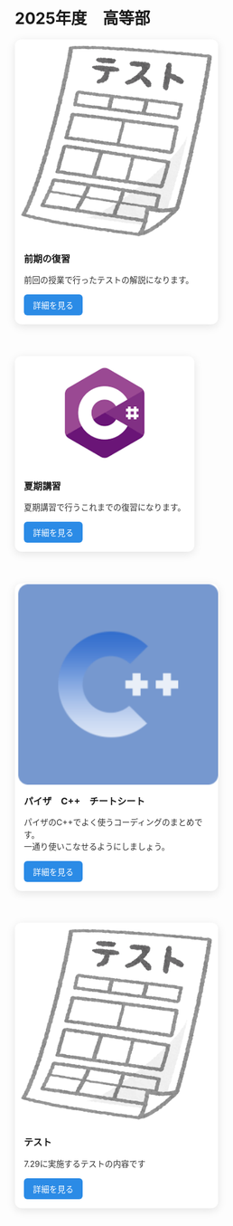 # 2025年度　高等部

<div style="display: flex; flex-wrap: wrap; gap: 1.5rem;">

  <div style="
    max-width: 360px;
    background-color: white;
    border-radius: 12px;
    overflow: hidden;
    box-shadow: 0 4px 16px rgba(0, 0, 0, 0.1);
    transition: transform 0.2s, box-shadow 0.2s;
    margin-bottom: 2rem;
  ">
    <img src="Image/Test.png" alt="C言語テスト回答" style="width: 100%; display: block;" />
    <div style="padding: 1rem;">
      <h3 style="margin-top: 0;">前期の復習</h3>
      <p style="font-size: 0.9rem; color: #333; line-height: 1.5;">
        前回の授業で行ったテストの解説になります。
      </p>
      <a href="#/HighSchool_2024/Test1_Answer.md" style="
        display: inline-block;
        background-color: #2b8be6;
        color: white;
        padding: 0.5rem 1rem;
        border-radius: 6px;
        font-size: 0.9rem;
        text-decoration: none;
      ">詳細を見る</a>
    </div>
  </div>


  <div style="
    max-width: 360px;
    background-color: white;
    border-radius: 12px;
    overflow: hidden;
    box-shadow: 0 4px 16px rgba(0, 0, 0, 0.1);
    transition: transform 0.2s, box-shadow 0.2s;
    margin-bottom: 2rem;
  ">
    <img src="Image/Csharp.png" alt="C#画像" style="width: 100%; display: block;" />
    <div style="padding: 1rem;">
      <h3 style="margin-top: 0;">夏期講習</h3>
      <p style="font-size: 0.9rem; color: #333; line-height: 1.5;">
        夏期講習で行うこれまでの復習になります。
      </p>
      <a href="#/HighSchool_2024/SummerSP.md" style="
        display: inline-block;
        background-color: #2b8be6;
        color: white;
        padding: 0.5rem 1rem;
        border-radius: 6px;
        font-size: 0.9rem;
        text-decoration: none;
      ">詳細を見る</a>
    </div>
  </div>    

  <div style="
    max-width: 360px;
    background-color: white;
    border-radius: 12px;
    overflow: hidden;
    box-shadow: 0 4px 16px rgba(0, 0, 0, 0.1);
    transition: transform 0.2s, box-shadow 0.2s;
    margin-bottom: 2rem;
  ">
    <img src="Image/C++.png" alt="Runゲーム画像" style="width: 100%; display: block;" />
    <div style="padding: 1rem;">
      <h3 style="margin-top: 0;">パイザ　C++　チートシート</h3>
      <p style="font-size: 0.9rem; color: #333; line-height: 1.5;">
        パイザのC++でよく使うコーディングのまとめです。</br>
        一通り使いこなせるようにしましょう。
      </p>
      <a href="#/HighSchool_2025/CheetSheet.md" style="
        display: inline-block;
        background-color: #2b8be6;
        color: white;
        padding: 0.5rem 1rem;
        border-radius: 6px;
        font-size: 0.9rem;
        text-decoration: none;
      ">詳細を見る</a>
    </div>
  </div>

  <div style="
   max-width: 360px;
   background-color: white;
   border-radius: 12px;
   overflow: hidden;
   box-shadow: 0 4px 16px rgba(0, 0, 0, 0.1);
   transition: transform 0.2s, box-shadow 0.2s;
   margin-bottom: 2rem;
  ">
   <img src="Image/Test.png" alt="Runゲーム画像" style="width: 100%; display: block;" />
   <div style="padding: 1rem;">
     <h3 style="margin-top: 0;">テスト</h3>
     <p style="font-size: 0.9rem; color: #333; line-height: 1.5;">
       7.29に実施するテストの内容です</br>
     </p>
     <a href="#/HighSchool_2025/Test1.md" style="
       display: inline-block;
       background-color: #2b8be6;
       color: white;
       padding: 0.5rem 1rem;
       border-radius: 6px;
       font-size: 0.9rem;
       text-decoration: none;
     ">詳細を見る</a>
   </div>
 </div>

</div>